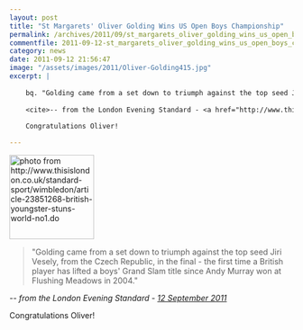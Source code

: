 ```yaml
---
layout: post
title: "St Margarets' Oliver Golding Wins US Open Boys Championship"
permalink: /archives/2011/09/st_margarets_oliver_golding_wins_us_open_boys_cham.html
commentfile: 2011-09-12-st_margarets_oliver_golding_wins_us_open_boys_cham
category: news
date: 2011-09-12 21:56:47
image: "/assets/images/2011/Oliver-Golding415.jpg"
excerpt: |
    
    bq. "Golding came from a set down to triumph against the top seed Jiri Vesely, from the Czech Republic, in the final - the first time a British player has lifted a boys' Grand Slam title since Andy Murray won at Flushing Meadows in 2004."
    
    <cite>-- from the London Evening Standard - <a href="http://www.thisislondon.co.uk/standard/article-23985989-former-child-actor-wins-us-tennis-title-and-now-has-his-sights-on-murray.do</cite>">12 September 2011</a>
    
    Congratulations Oliver!

---
```


<img src="/assets/images/2011/Oliver-Golding415.jpg" width="150" class="photo right" alt="photo from http://www.thisislondon.co.uk/standard-sport/wimbledon/article-23851268-british-youngster-stuns-world-no1.do" />

> "Golding came from a set down to triumph against the top seed Jiri Vesely, from the Czech Republic, in the final - the first time a British player has lifted a boys' Grand Slam title since Andy Murray won at Flushing Meadows in 2004."

<cite>-- from the London Evening Standard - [12 September 2011](http://www.thisislondon.co.uk/standard/article-23985989-former-child-actor-wins-us-tennis-title-and-now-has-his-sights-on-murray.do</cite>)

Congratulations Oliver!
